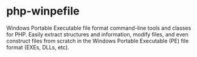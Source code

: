 # php-winpefile
Windows Portable Executable file format command-line tools and classes for PHP.  Easily extract structures and information, modify files, and even construct files from scratch in the Windows Portable Executable (PE) file format (EXEs, DLLs, etc).
